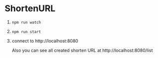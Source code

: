# ShortenURL

1. `npm run watch`

2. `npm run start`

3. connect to http://localhost:8080
   
   Also you can see all created shorten URL at http://localhost:8080/list
